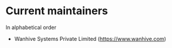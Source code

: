 # Current maintainers

In alphabetical order

* Wanhive Systems Private Limited (https://www.wanhive.com)
